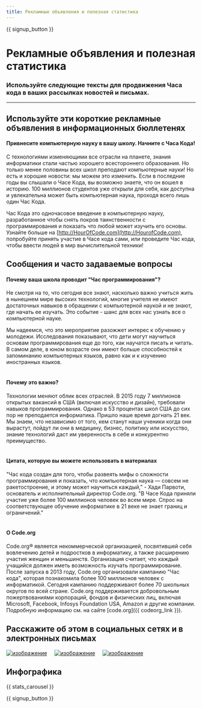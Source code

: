 ```yaml
---
title: Рекламные объявления и полезная статистика
---
```


<a id="blurb"></a>

{{ signup_button }}

# Рекламные объявления и полезная статистика

### Используйте следующие тексты для продвижения Часа кода в ваших рассылках новостей и письмах.

* * *

## Используйте эти короткие рекламные объявления в информационных бюллетенях

#### Привнесите компьютерную науку в вашу школу. Начните с Часа Кода!

С технологиями изменяющими все отрасли на планете, знания информатики стали частью хорошего всестороннего образования. Но только менее половины всех школ преподают компьютерные науки! Но есть и хорошие новости: мы можем это изменить. Если в последние годы вы слышали о Часе Кода, вы возможно знаете, что он вошел в историю. 100 миллионов студентов уже открыли для себя, как доступна и увлекательна может быть компьютерная наука, проходя всего лишь один Час Кода.

Час Кода это одночасовое введение в компьютерную науку, разработанное чтобы снять покров таинственности с программирования и показать что любой может изучить его основы. Узнайте больше на [http://HourOfCode.com](http://HourofCode.com), попробуйте принять участие в Часе кода сами, или проведите Час кода, чтобы ввести людей в мир вычислительной техники!

## Сообщения и часто задаваемые вопросы

#### Почему ваша школа проводит "Час программирования"?

Не смотря на то, что сегодня все знают, насколько важно учиться жить в нынешнем мире высоких технологий, многие учителя не имеют достаточных навыков в обращении с компьютерной наукой и не знают, где начать ее изучать. Это событие - шанс для всех нас узнать все о компьютерной науке.

Мы надеемся, что это мероприятие разожжет интерес к обучению у молодежи. Исследования показывают, что дети могут научиться основам программирования еще до того, как научатся писать и читать. В самом деле, в юном возрасте они имеют больше способностей к запоминанию компьютерных языков, равно как и к изучению иностранных языков. <br /> <br />

#### Почему это важно?

Технологии меняют облик всех отраслей. В 2015 году 7 миллионов открытых вакансий в США (включая искусство и дизайн), требовали навыков программирования. Однако в 53 процентах школ США до сих пор не преподается информатика. Пришло наше время догнать 21 век. Мы знаем, что независимо от того, кем станут наши ученики когда они вырастут, пойдут ли они в медицину, бизнес, политику или искусство, знание технологий даст им уверенность в себе и конкурентно преимущество. <br /> <br />

#### Цитата, которую вы можете использовать в материалах

"Час кода создан для того, чтобы развеять мифы о сложности программирования и показать, что компьютерная наука — совсем не ракетостроение, и этому может научиться каждый," - Хади Парвоти, основатель и исполнительный директор Code.org. "В Часе Кода приняли участие уже более 100 миллионов человек во всем мире. Спрос на соответствующее обучение информатике в 21 веке не знает границ и ограничений." <br /> <br />

#### О Code.org

Code.org® является некоммерческой организацией, посвятившей себя вовлечению детей и подростков в информатику, а также расширению участия женщин и меньшинств. Организация считает, что каждый учащийся должен иметь возможность изучать программирование. После запуска в 2013 году, Code.org организовали кампанию "Час кода", которая познакомила более 100 миллионов человек с информатикой. Сегодня кампанию поддерживают более 70 школьных округов по всей стране. Code.org поддерживается добровольным пожертвованиями корпораций, фондов и физических лиц, включая Microsoft, Facebook, Infosys Foundation USA, Amazon и другие компании. Подробную информацию см. на сайте [code.org]({{ codeorg_link }}).

## Расскажите об этом в социальных сетях и в электронных письмах

[![изображение](/images/social-media/fit-250/social-1.png)](/images/social-media/social-1.png)&nbsp;&nbsp;&nbsp;&nbsp; [![изображение](/images/social-media/fit-250/social-2.png)](/images/social-media/social-2.png)&nbsp;&nbsp;&nbsp;&nbsp; [![изображение](/images/social-media/fit-250/social-3.png)](/images/social-media/social-3.png)&nbsp;&nbsp;&nbsp;&nbsp;

<a id="infographics"></a>

## Инфографика

{{ stats_carousel }}

{{ signup_button }}